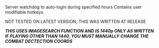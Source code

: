 Server watchdog to auto-login during specified hours
Contains user modifiable hotkeys.

NOT TESTED ON LATEST VERSION, THIS WAS WRITTEN AT RELEASE

***THIS USES IMAGESEARCH FUNCTION AND IS 1440p ONLY AS WRITTEN***
***IF PLAYING OTHER THAN 1440, YOU MUST MANUALLY CHANGE THE COMBAT DECTECTION COORDS***
